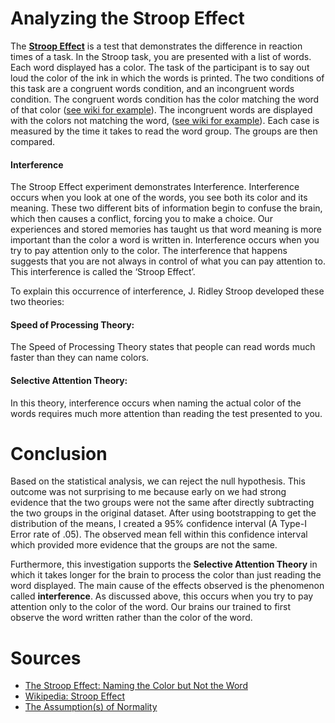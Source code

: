# Analyzing the Stroop Effect

The <a href='https://en.wikipedia.org/wiki/Stroop_effect'>**Stroop Effect**</a> is a test that demonstrates the difference in reaction times of a task. In the Stroop task, you are presented with a list of words. Each word displayed has a color. The task of the participant is to say out loud the color of the ink in which the words is printed. The two conditions of this task are a congruent words condition, and an incongruent words condition. The congruent words condition has the color matching the word of that color (<a href='https://en.wikipedia.org/wiki/Stroop_effect'>see wiki for example</a>). The incongruent words are displayed with the colors not matching the word, (<a href='https://en.wikipedia.org/wiki/Stroop_effect'>see wiki for example</a>). Each case is measured by the time it takes to read the word group. The groups are then compared.

#### Interference

The Stroop Effect experiment demonstrates Interference. Interference occurs when you look at one of the words, you see both its color and its meaning. These two different bits of information begin to confuse the brain, which then causes a conflict, forcing you to make a choice. Our experiences and stored memories has taught us that word meaning is more important than the color a word is written in. Interference occurs when you try to pay attention only to the color. The interference that happens suggests that you are not always in control of what you can pay attention to. This interference is called the ‘Stroop Effect’.

To explain this occurrence of interference, J. Ridley Stroop developed these two theories:

#### Speed of Processing Theory:
The Speed of Processing Theory states that people can read words much faster than they can name colors.

#### Selective Attention Theory:
In this theory, interference occurs when naming the actual color of the words requires much more attention than reading the test presented to you.


# Conclusion

Based on the statistical analysis, we can reject the null hypothesis. This outcome was not surprising to me because early on we had strong evidence that the two groups were not the same after directly subtracting the two groups in the original dataset. After using bootstrapping to get the distribution of the means, I created a 95% confidence interval (A Type-I Error rate of .05). The observed mean fell within this confidence interval which provided more evidence that the groups are not the same.

Furthermore, this investigation supports the **Selective Attention Theory** in which it takes longer for the brain to process the color than just reading the word displayed. The main cause of the effects observed is the phenomenon called **interference**. As discussed above, this occurs when you try to pay attention only to the color of the word. Our brains our trained to first observe the word written rather than the color of the word.


# Sources

* <a href='https://www.verywellmind.com/what-is-the-stroop-effect-2795832'>The Stroop Effect: Naming the Color but Not the Word</a>
* <a href='https://en.wikipedia.org/wiki/Stroop_effect'>Wikipedia: Stroop Effect</a>
* <a href='http://www2.psychology.uiowa.edu/faculty/mordkoff/GradStats/part%201/I.07%20normal.pdf'>The Assumption(s) of Normality</a>
